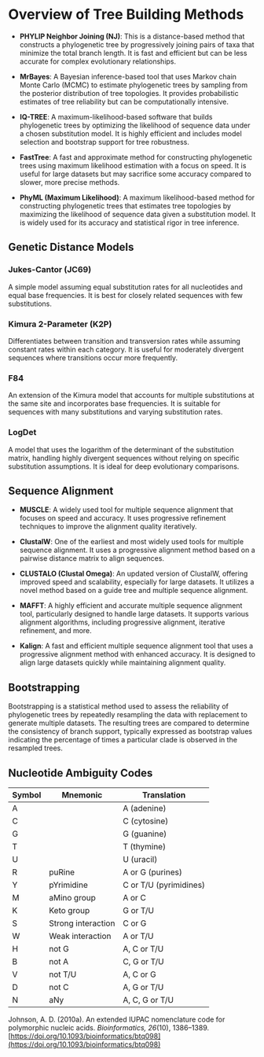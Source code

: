 # Overview of Tree Building Methods

- **PHYLIP Neighbor Joining (NJ)**: This is a distance-based method that constructs a phylogenetic tree by progressively joining pairs of taxa that minimize the total branch length. It is fast and efficient but can be less accurate for complex evolutionary relationships.

- **MrBayes**: A Bayesian inference-based tool that uses Markov chain Monte Carlo (MCMC) to estimate phylogenetic trees by sampling from the posterior distribution of tree topologies. It provides probabilistic estimates of tree reliability but can be computationally intensive.

- **IQ-TREE**: A maximum-likelihood-based software that builds phylogenetic trees by optimizing the likelihood of sequence data under a chosen substitution model. It is highly efficient and includes model selection and bootstrap support for tree robustness.

- **FastTree**: A fast and approximate method for constructing phylogenetic trees using maximum likelihood estimation with a focus on speed. It is useful for large datasets but may sacrifice some accuracy compared to slower, more precise methods.

- **PhyML (Maximum Likelihood)**: A maximum likelihood-based method for constructing phylogenetic trees that estimates tree topologies by maximizing the likelihood of sequence data given a substitution model. It is widely used for its accuracy and statistical rigor in tree inference.

## Genetic Distance Models

### Jukes-Cantor (JC69)
A simple model assuming equal substitution rates for all nucleotides and equal base frequencies. It is best for closely related sequences with few substitutions.

### Kimura 2-Parameter (K2P)
Differentiates between transition and transversion rates while assuming constant rates within each category. It is useful for moderately divergent sequences where transitions occur more frequently.

### F84
An extension of the Kimura model that accounts for multiple substitutions at the same site and incorporates base frequencies. It is suitable for sequences with many substitutions and varying substitution rates.

### LogDet
A model that uses the logarithm of the determinant of the substitution matrix, handling highly divergent sequences without relying on specific substitution assumptions. It is ideal for deep evolutionary comparisons.

## Sequence Alignment

- **MUSCLE**: A widely used tool for multiple sequence alignment that focuses on speed and accuracy. It uses progressive refinement techniques to improve the alignment quality iteratively.

- **ClustalW**: One of the earliest and most widely used tools for multiple sequence alignment. It uses a progressive alignment method based on a pairwise distance matrix to align sequences.

- **CLUSTALO (Clustal Omega)**: An updated version of ClustalW, offering improved speed and scalability, especially for large datasets. It utilizes a novel method based on a guide tree and multiple sequence alignment.

- **MAFFT**: A highly efficient and accurate multiple sequence alignment tool, particularly designed to handle large datasets. It supports various alignment algorithms, including progressive alignment, iterative refinement, and more.

- **Kalign**: A fast and efficient multiple sequence alignment tool that uses a progressive alignment method with enhanced accuracy. It is designed to align large datasets quickly while maintaining alignment quality.



## Bootstrapping

Bootstrapping is a statistical method used to assess the reliability of phylogenetic trees by repeatedly resampling the data with replacement to generate multiple datasets. The resulting trees are compared to determine the consistency of branch support, typically expressed as bootstrap values indicating the percentage of times a particular clade is observed in the resampled trees.





## Nucleotide Ambiguity Codes

| Symbol 	|  Mnemonic     		| Translation             		|
| ------------	| --------------------------	| ---------------------------------	|
|   A	 	| 				| A (adenine)                      |
|   C	 	| 				| C (cytosine)                    	|
|   G	 	| 				| G (guanine)                     	|
|   T	 	|				| T (thymine)                      	|
|   U	 	| 				| U (uracil)	                      	|
|   R	 	| puRine			| A or G (purines)        	|
|   Y	 	| pYrimidine		| C or T/U (pyrimidines)  	|
|   M	 	| aMino group		| A or C                  		|
|   K	 	| Keto group		| G or T/U                		|
|   S	 	| Strong interaction	| C or G                  		|
|   W	 	| Weak interaction	|  A or T/U                		|
|   H	 	| not G			| A, C or T/U             		|
|   B	 	| not A			| C, G or T/U             		|
|   V	 	| not T/U			| A, C or G               		|
|   D	 	| not C			| A, G or T/U             		|
|   N	 	| aNy				| A, C, G or T/U		    	|

Johnson, A. D. (2010a). An extended IUPAC nomenclature code for polymorphic nucleic acids. *Bioinformatics, 26*(10), 1386–1389. [https://doi.org/10.1093/bioinformatics/btq098](https://doi.org/10.1093/bioinformatics/btq098)  
